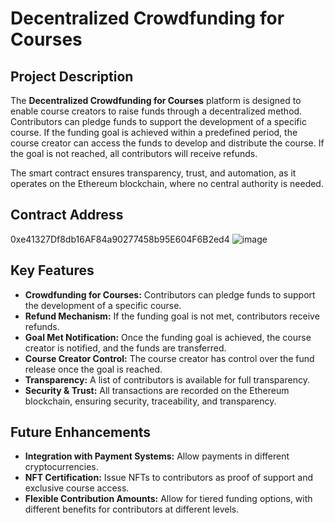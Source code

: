 # Decentralized Crowdfunding for Courses

## Project Description
The **Decentralized Crowdfunding for Courses** platform is designed to enable course creators to raise funds through a decentralized method. Contributors can pledge funds to support the development of a specific course. If the funding goal is achieved within a predefined period, the course creator can access the funds to develop and distribute the course. If the goal is not reached, all contributors will receive refunds.

The smart contract ensures transparency, trust, and automation, as it operates on the Ethereum blockchain, where no central authority is needed.

## Contract Address
0xe41327Df8db16AF84a90277458b95E604F6B2ed4
![image](https://github.com/user-attachments/assets/8f0446ee-ff6c-4f25-9212-18ee7752aeb4)


## Key Features
- **Crowdfunding for Courses:** Contributors can pledge funds to support the development of a specific course.
- **Refund Mechanism:** If the funding goal is not met, contributors receive refunds.
- **Goal Met Notification:** Once the funding goal is achieved, the course creator is notified, and the funds are transferred.
- **Course Creator Control:** The course creator has control over the fund release once the goal is reached.
- **Transparency:** A list of contributors is available for full transparency.
- **Security & Trust:** All transactions are recorded on the Ethereum blockchain, ensuring security, traceability, and transparency.
  
## Future Enhancements
- **Integration with Payment Systems:** Allow payments in different cryptocurrencies.
- **NFT Certification:** Issue NFTs to contributors as proof of support and exclusive course access.
- **Flexible Contribution Amounts:** Allow for tiered funding options, with different benefits for contributors at different levels.


